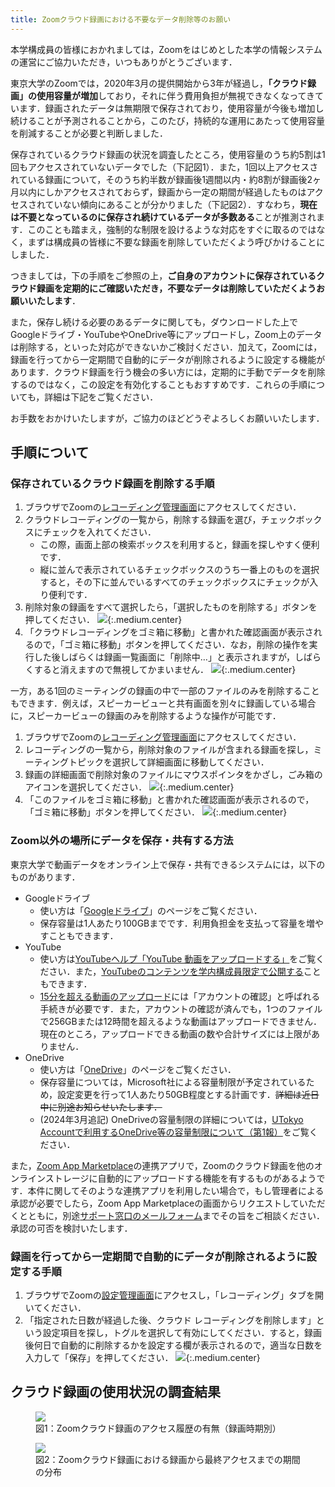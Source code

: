 ```yaml
---
title: Zoomクラウド録画における不要なデータ削除等のお願い
---
```


本学構成員の皆様におかれましては，Zoomをはじめとした本学の情報システムの運営にご協力いただき，いつもありがとうございます．

東京大学のZoomでは，2020年3月の提供開始から3年が経過し，**「クラウド録画」の使用容量が増加**しており，それに伴う費用負担が無視できなくなってきています．録画されたデータは無期限で保存されており，使用容量が今後も増加し続けることが予測されることから，このたび，持続的な運用にあたって使用容量を削減することが必要と判断しました．

保存されているクラウド録画の状況を調査したところ，使用容量のうち約5割は1回もアクセスされていないデータでした（下記図1）．また，1回以上アクセスされている録画について，そのうち約半数が録画後1週間以内・約8割が録画後2ヶ月以内にしかアクセスされておらず，録画から一定の期間が経過したものはアクセスされていない傾向にあることが分かりました（下記図2）．すなわち，**現在は不要となっているのに保存され続けているデータが多数ある**ことが推測されます．このことも踏まえ，強制的な制限を設けるような対応をすぐに取るのではなく，まずは構成員の皆様に不要な録画を削除していただくよう呼びかけることにしました．

つきましては，下の手順をご参照の上，**ご自身のアカウントに保存されているクラウド録画を定期的にご確認いただき，不要なデータは削除していただくようお願いいたします**．

また，保存し続ける必要のあるデータに関しても，ダウンロードした上でGoogleドライブ・YouTubeやOneDrive等にアップロードし，Zoom上のデータは削除する，といった対応ができないかご検討ください．加えて，Zoomには，録画を行ってから一定期間で自動的にデータが削除されるように設定する機能があります．クラウド録画を行う機会の多い方には，定期的に手動でデータを削除するのではなく，この設定を有効化することもおすすめです．これらの手順についても，詳細は下記をご覧ください．

お手数をおかけいたしますが，ご協力のほどどうぞよろしくお願いいたします．

## 手順について

### 保存されているクラウド録画を削除する手順

1. ブラウザでZoomの[レコーディング管理画面](https://u-tokyo-ac-jp.zoom.us/recording)にアクセスしてください．
1. クラウドレコーディングの一覧から，削除する録画を選び，チェックボックスにチェックを入れてください．
    - この際，画面上部の検索ボックスを利用すると，録画を探しやすく便利です．
    - 縦に並んで表示されているチェックボックスのうち一番上のものを選択すると，その下に並んでいるすべてのチェックボックスにチェックが入り便利です．
1. 削除対象の録画をすべて選択したら，「選択したものを削除する」ボタンを押してください．
    ![](after_select.png){:.medium.center}
1. 「クラウドレコーディングをゴミ箱に移動」と書かれた確認画面が表示されるので，「ゴミ箱に移動」ボタンを押してください．なお，削除の操作を実行した後しばらくは録画一覧画面に「削除中…」と表示されますが，しばらくすると消えますので無視してかまいません．
    ![](confirm.png){:.medium.center}

一方，ある1回のミーティングの録画の中で一部のファイルのみを削除することもできます．例えば，スピーカービューと共有画面を別々に録画している場合に，スピーカービューの録画のみを削除するような操作が可能です．

1. ブラウザでZoomの[レコーディング管理画面](https://u-tokyo-ac-jp.zoom.us/recording)にアクセスしてください．
1. レコーディングの一覧から，削除対象のファイルが含まれる録画を探し，ミーティングトピックを選択して詳細画面に移動してください．
1. 録画の詳細画面で削除対象のファイルにマウスポインタをかざし，ごみ箱のアイコンを選択してください．
    ![](each_view-select.png){:.medium.center}
1. 「このファイルをゴミ箱に移動」と書かれた確認画面が表示されるので，「ゴミ箱に移動」ボタンを押してください．
    ![](select_each_view-confirm.png){:.medium.center}

### Zoom以外の場所にデータを保存・共有する方法

東京大学で動画データをオンライン上で保存・共有できるシステムには，以下のものがあります．

- Googleドライブ
    - 使い方は「[Googleドライブ](/google/drive/)」のページをご覧ください．
    - 保存容量は1人あたり100GBまでです．利用負担金を支払って容量を増やすこともできます．
- YouTube
    - 使い方は[YouTubeヘルプ「YouTube 動画をアップロードする」](https://support.google.com/youtube/answer/57407?hl=ja)をご覧ください．また，[YouTubeのコンテンツを学内構成員限定で公開する](https://www.sodan.ecc.u-tokyo.ac.jp/hack/youtube-utokyo-only/)こともできます．
    - [15分を超える動画のアップロード](https://support.google.com/youtube/answer/71673?hl=ja)には「アカウントの確認」と呼ばれる手続きが必要です．また，アカウントの確認が済んでも，1つのファイルで256GBまたは12時間を超えるような動画はアップロードできません．現在のところ，アップロードできる動画の数や合計サイズには上限がありません．
- OneDrive
    - 使い方は「[OneDrive](/microsoft/onedrive/)」のページをご覧ください．
    - 保存容量については，Microsoft社による容量制限が予定されているため，設定変更を行って1人あたり50GB程度とする計画です．<del>詳細は近日中に別途お知らせいたします．</del>
    - (2024年3月追記) OneDriveの容量制限の詳細については，[UTokyo Accountで利用するOneDrive等の容量制限について（第1報）](/notice/2023/1225-microsoft-storage)をご覧ください．

また，[Zoom App Marketplace](https://marketplace.zoom.us/)の連携アプリで，Zoomのクラウド録画を他のオンラインストレージに自動的にアップロードする機能を有するものがあるようです．本件に関してそのような連携アプリを利用したい場合で，もし管理者による承認が必要でしたら，Zoom App Marketplaceの画面からリクエストしていただくとともに，別途[サポート窓口のメールフォーム](/support/#email-form)までその旨をご相談ください．承認の可否を検討いたします．

### 録画を行ってから一定期間で自動的にデータが削除されるように設定する手順

1. ブラウザでZoomの[設定管理画面](https://u-tokyo-ac-jp.zoom.us/profile/setting)にアクセスし，「レコーディング」タブを開いてください．
1. 「指定された日数が経過した後、クラウド レコーディングを削除します」という設定項目を探し，トグルを選択して有効にしてください．すると，録画後何日で自動的に削除するかを設定する欄が表示されるので，適当な日数を入力して「保存」を押してください．
    ![](automatic.png){:.medium.center}

## クラウド録画の使用状況の調査結果

<figure>
    <img src="access_history.png" class="border medium center">
    <figcaption class="center">図1：Zoomクラウド録画のアクセス履歴の有無（録画時期別）</figcaption>
</figure>

<figure>
    <img src="access_period.png" class="border medium center">
    <figcaption class="center">図2：Zoomクラウド録画における録画から最終アクセスまでの期間の分布</figcaption>
</figure>
